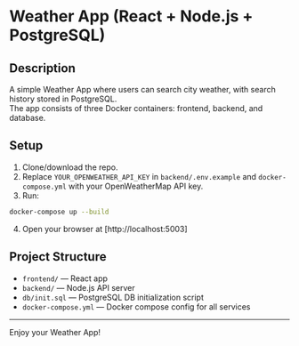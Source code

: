 # Weather App (React + Node.js + PostgreSQL)

## Description

A simple Weather App where users can search city weather, with search history stored in PostgreSQL.  
The app consists of three Docker containers: frontend, backend, and database.

## Setup

1. Clone/download the repo.  
2. Replace `YOUR_OPENWEATHER_API_KEY` in `backend/.env.example` and `docker-compose.yml` with your OpenWeatherMap API key.  
3. Run:  
```bash
docker-compose up --build
```
4. Open your browser at [http://localhost:5003]  

## Project Structure

- `frontend/` — React app  
- `backend/` — Node.js API server  
- `db/init.sql` — PostgreSQL DB initialization script  
- `docker-compose.yml` — Docker compose config for all services

---

Enjoy your Weather App!